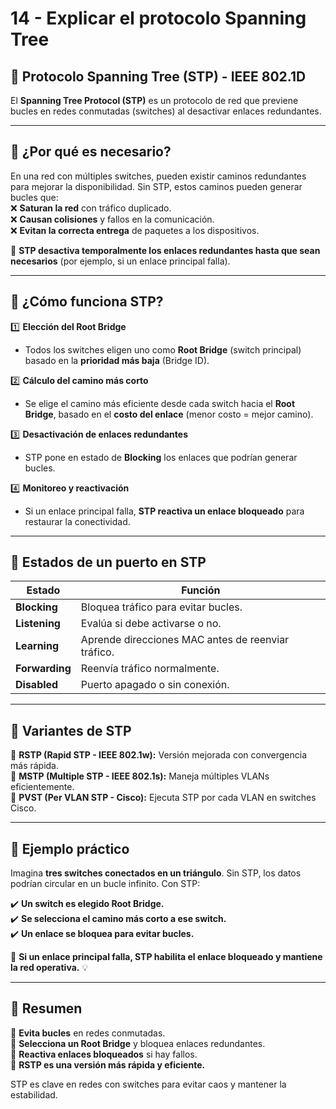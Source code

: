 # 14 - Explicar el protocolo Spanning Tree  

## 🌳 Protocolo Spanning Tree (STP) - IEEE 802.1D  
El **Spanning Tree Protocol (STP)** es un protocolo de red que previene bucles en redes conmutadas (switches) al desactivar enlaces redundantes.  

---

## 🔹 ¿Por qué es necesario?  
En una red con múltiples switches, pueden existir caminos redundantes para mejorar la disponibilidad. Sin STP, estos caminos pueden generar bucles que:  
❌ **Saturan la red** con tráfico duplicado.  
❌ **Causan colisiones** y fallos en la comunicación.  
❌ **Evitan la correcta entrega** de paquetes a los dispositivos.  

📌 **STP desactiva temporalmente los enlaces redundantes hasta que sean necesarios** (por ejemplo, si un enlace principal falla).  

---

## 🔹 ¿Cómo funciona STP?  

1️⃣ **Elección del Root Bridge**  
   - Todos los switches eligen uno como **Root Bridge** (switch principal) basado en la **prioridad más baja** (Bridge ID).  

2️⃣ **Cálculo del camino más corto**  
   - Se elige el camino más eficiente desde cada switch hacia el **Root Bridge**, basado en el **costo del enlace** (menor costo = mejor camino).  

3️⃣ **Desactivación de enlaces redundantes**  
   - STP pone en estado de **Blocking** los enlaces que podrían generar bucles.  

4️⃣ **Monitoreo y reactivación**  
   - Si un enlace principal falla, **STP reactiva un enlace bloqueado** para restaurar la conectividad.  

---

## 🔹 Estados de un puerto en STP  
| Estado    | Función |
|-----------|----------------------------------|
| **Blocking**   | Bloquea tráfico para evitar bucles. |
| **Listening**  | Evalúa si debe activarse o no. |
| **Learning**   | Aprende direcciones MAC antes de reenviar tráfico. |
| **Forwarding** | Reenvía tráfico normalmente. |
| **Disabled**   | Puerto apagado o sin conexión. |

---

## 🔹 Variantes de STP  
🚀 **RSTP (Rapid STP - IEEE 802.1w):** Versión mejorada con convergencia más rápida.  
🚀 **MSTP (Multiple STP - IEEE 802.1s):** Maneja múltiples VLANs eficientemente.  
🚀 **PVST (Per VLAN STP - Cisco):** Ejecuta STP por cada VLAN en switches Cisco.  

---

## 🔹 Ejemplo práctico  
Imagina **tres switches conectados en un triángulo**. Sin STP, los datos podrían circular en un bucle infinito. Con STP:  

✔️ **Un switch es elegido Root Bridge.**  
✔️ **Se selecciona el camino más corto a ese switch.**  
✔️ **Un enlace se bloquea para evitar bucles.**  

📌 **Si un enlace principal falla, STP habilita el enlace bloqueado y mantiene la red operativa.** 💡  

---

## 🎯 Resumen  
🔹 **Evita bucles** en redes conmutadas.  
🔹 **Selecciona un Root Bridge** y bloquea enlaces redundantes.  
🔹 **Reactiva enlaces bloqueados** si hay fallos.  
🔹 **RSTP es una versión más rápida y eficiente.**  

STP es clave en redes con switches para evitar caos y mantener la estabilidad.
